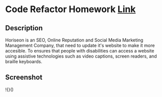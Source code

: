 # Code Refactor Homework [Link](https://manorathn.github.io/RefactorDuck/)

## Description

Horiseon is an SEO, Online Reputation and Social Media Marketing Management Company, that need to update it's website to make it more accesible. To ensures that people with disabilities can access a website using assistive technologies such as video captions, screen readers, and braille keyboards.

## Screenshot

!{}()
